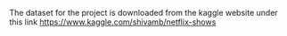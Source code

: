 The dataset for the project is downloaded from the kaggle website under this link https://www.kaggle.com/shivamb/netflix-shows
